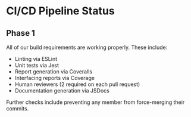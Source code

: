 # CI/CD Pipeline Status

## Phase 1

All of our build requirements are working properly. These include:
- Linting via ESLint
- Unit tests via Jest
- Report generation via Coveralls
- Interfacing reports via Coverage
- Human reviewers (2 required on each pull request)
- Documentation generation via JSDocs

Further checks include preventing any member from force-merging their commits. 
